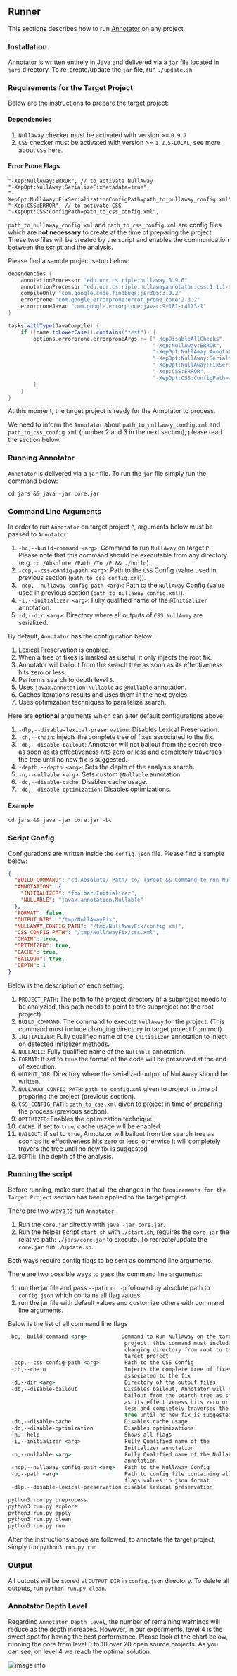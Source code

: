## Runner
This sections describes how to run [Annotator](../README.md) on any project.

### Installation
Annotator is written entirely in Java and delivered via a `jar` file located in `jars` directory. 
To re-create/update the `jar` file, run `./update.sh`

### Requirements for the Target Project

Below are the instructions to prepare the target project:

#### Dependencies
1. `NullAway` checker must be activated with version >= `0.9.7`
2. `CSS` checker must be activated with version >= `1.2.5-LOCAL`, see more about `CSS` [here](../css/README.md).

#### Error Prone Flags
```
"-Xep:NullAway:ERROR", // to activate NullAway
"-XepOpt:NullAway:SerializeFixMetadata=true",
"-XepOpt:NullAway:FixSerializationConfigPath=path_to_nullaway_config.xml",
"-Xep:CSS:ERROR", // to activate CSS
"-XepOpt:CSS:ConfigPath=path_to_css_config.xml",
```

`path_to_nullaway_config.xml` and `path_to_css_config.xml` are config files which **are not necessary** to create at the time of preparing the project. 
These two files will be created by the script and enables the communication between the script and the analysis.

Please find a sample project setup below:
```groovy
dependencies {
    annotationProcessor "edu.ucr.cs.riple:nullaway:0.9.6"
    annotationProcessor "edu.ucr.cs.riple.nullawayannotator:css:1.1.1-LOCAL"
    compileOnly "com.google.code.findbugs:jsr305:3.0.2"
    errorprone "com.google.errorprone:error_prone_core:2.3.2"
    errorproneJavac "com.google.errorprone:javac:9+181-r4173-1"
}

tasks.withType(JavaCompile) {
    if (!name.toLowerCase().contains("test")) {
        options.errorprone.errorproneArgs += ["-XepDisableAllChecks",
                                              "-Xep:NullAway:ERROR",
                                              "-XepOpt:NullAway:AnnotatedPackages=com.uber",
                                              "-XepOpt:NullAway:SerializeFixMetadata=true",
                                              "-XepOpt:NullAway:FixSerializationConfigPath=/tmp/NullAwayFix/config.xml",
                                              "-Xep:CSS:ERROR",
                                              "-XepOpt:CSS:ConfigPath=/tmp/NullAwayFix/css.xml",
        ]
    }
}
```
At this moment, the target project is ready for the Annotator to process. 

We need to inform the `Annotator` about `path_to_nullaway_config.xml` and `path_to_css_config.xml` (number 2 and 3 in the next section), please read the section below.

### Running Annotator
`Annotator` is delivered via a `jar` file. To run the `jar` file simply run the command below:
```shell
cd jars && java -jar core.jar
```

### Command Line Arguments

In order to run `Annotator` on target project `P`, arguments below must be passed to `Annotator`:
1. `-bc,--build-command <arg>`: Command to run `NullAway` on target `P`. Please note that this command should be executable from any directory (e.g. `cd /Absolute /Path /To /P && ./build`).
2. `-ccp,--css-config-path <arg>`: Path to the `CSS` Config (value used in previous section (`path_to_css_config.xml`)).
3. `-ncp,--nullaway-config-path <arg>`: Path to the `NullAway` Config (value used in previous section (`path_to_nullaway_config.xml`)).
4. `-i,--initializer <arg>`: Fully qualified name of the `@Initializer` annotation.
5. `-d,--dir <arg>`: Directory where all outputs of `CSS|NullAway` are serialized.

By default, `Annotator` has the configuration below:
1. Lexical Preservation is enabled.
2. When a tree of fixes is marked as useful, it only injects the root fix.
3. Annotator will bailout from the search tree as soon as its effectiveness hits zero or less.
4. Performs search to depth level `5`.
5. Uses `javax.annotation.Nullable` as `@Nullable` annotation.
6. Caches iterations results and uses them in the next cycles.
7. Uses optimization techniques to parallelize search.

Here are __optional__ arguments which can alter default configurations above:
1. `-dlp,--disable-lexical-preservation`: Disables Lexical Preservation.
2. `-ch,--chain`: Injects the complete tree of fixes associated to the fix.
3. `-db,--disable-bailout`: Annotator will not bailout from the search tree as soon as its effectiveness hits zero or less and completely traverses the tree until no new fix is suggested.
4. `-depth,--depth <arg>`: Sets the depth of the analysis search.
5. `-n,--nullable <arg>`: Sets custom `@Nullable` annotation.
6. `-dc,--disable-cache`: Disables cache usage.
7. `-do,--disable-optimization`: Disables optimizations.

#### Example
```shell
cd jars && java -jar core.jar -bc 
```

### Script Config

Configurations are written inside the `config.json` file. Please find a sample below:
```json
{
  "BUILD_COMMAND": "cd Absolute/ Path/ to/ Target && Command to run NullAway",
  "ANNOTATION": {
    "INITIALIZER": "foo.bar.Initializer",
    "NULLABLE": "javax.annotation.Nullable"
  },
  "FORMAT": false,
  "OUTPUT_DIR": "/tmp/NullAwayFix",
  "NULLAWAY_CONFIG_PATH": "/tmp/NullAwayFix/config.xml",
  "CSS_CONFIG_PATH": "/tmp/NullAwayFix/css.xml",
  "CHAIN": true,
  "OPTIMIZED": true,
  "CACHE": true,
  "BAILOUT": true,
  "DEPTH": 1
}
```
Below is the description of each setting:
1. `PROJECT_PATH`: The path to the project directory (if a subproject needs to be analyzied, this path needs to point to the subproject not the root project)
2. `BUILD_COMMAND`: The command to execute `NullAway` for the project. (This command must include changing directory to target project from root) 
3. `INITIALIZER`: Fully qualified name of the `Initializer` annotation to inject on detected initializer methods.
4. `NULLABLE`: Fully qualified name of the `Nullable` annotation.
5. `FORMAT`: If set to `true` the format of the code will be preserved at the end of execution.
6. `OUTPUT_DIR`: Directory where the serialized output of NullAway should be written.
7. `NULLAWAY_CONFIG_PATH`: `path_to_config.xml` given to project in time of preparing the project (previous section).
8. `CSS_CONFIG_PATH`: `path_to_css.xml` given to project in time of preparing the process (previous section).
9. `OPTIMIZED`: Enables the optimization technique.
10. `CACHE`: if set to `true`, cache usage will be enabled.
11. `BAILOUT`: if set to `true`, Annotator will bailout from the search tree as soon as its effectiveness hits zero or less, otherwise it will completely travers the tree until no new fix is suggested
12. `DEPTH`: The depth of the analysis.

### Running the script

Before running, make sure that all the changes in the `Requirements for the Target Project` section has been applied to the target project.

There are two ways to run `Annotator`:
1. Run the `core.jar` directly with `java -jar core.jar`.
2. Run the helper script `start.sh` with `./start.sh`, requires the `core.jar` the relative path: `./jars/core.jar` to execute. To recreate/update the `core.jar` run `./update.sh`.

Both ways require config flags to be sent as command line arguments.

There are two possible ways to pass the command line arguments:
1. run the jar file and pass `--path or -p` followed by absolute path to `config.json` which contains all flag values.
2. run the jar file with default values and customize others with command line arguments.

Below is the list of all command line flags
```cmd
-bc,--build-command <arg>           Command to Run NullAway on the target
                                     project, this command must include
                                     changing directory from root to the
                                     target project
 -ccp,--css-config-path <arg>        Path to the CSS Config
 -ch,--chain                         Injects the complete tree of fixes
                                     associated to the fix
 -d,--dir <arg>                      Directory of the output files
 -db,--disable-bailout               Disables bailout, Annotator will not
                                     bailout from the search tree as soon
                                     as its effectiveness hits zero or
                                     less and completely traverses the
                                     tree until no new fix is suggested
 -dc,--disable-cache                 Disables cache usage
 -do,--disable-optimization          Disables optimizations
 -h,--help                           Shows all flags
 -i,--initializer <arg>              Fully Qualified name of the
                                     Initializer annotation
 -n,--nullable <arg>                 Fully Qualified name of the Nullable
                                     annotation
 -ncp,--nullaway-config-path <arg>   Path to the NullAway Config
 -p,--path <arg>                     Path to config file containing all
                                     flags values in json format
 -dlp,--disable-lexical-preservation disable lexical preservation
```
```cmd
python3 run.py preprocess
python3 run.py explore
python3 run.py apply
python3 run.py clean
python3 run.py run
```

After the instructions above are followed, to annotate the target project, simply run `python3 run.py run`

### Output

All outputs will be stored at `OUTPUT_DIR` in `config.json` directory. To delete all outputs, run `python run.py clean`.


### Annotator Depth Level

Regarding `Annotator Depth level`, the number of remaining warnings will reduce as the depth increases. However, in our experiments,
level 4 is the sweet spot for having the best performance. Please look at the chart below, running the core from level 0 to 10 over 20 open source projects. As you can see, on level 4 we reach the optimal solution.

![image info](./../pics/depth.png)
